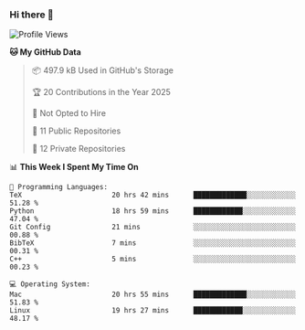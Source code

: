 ### Hi there 👋

<!--
**huayuan4396/huayuan4396** is a ✨ _special_ ✨ repository because its `README.md` (this file) appears on your GitHub profile.

Here are some ideas to get you started:

- 🔭 I’m currently working on ...
- 🌱 I’m currently learning ...
- 👯 I’m looking to collaborate on ...
- 🤔 I’m looking for help with ...
- 💬 Ask me about ...
- 📫 How to reach me: ...
- 😄 Pronouns: ...
- ⚡ Fun fact: ...
-->

<!--START_SECTION:waka-->
![Profile Views](http://img.shields.io/badge/Profile%20Views-0-blue)

**🐱 My GitHub Data** 

> 📦 497.9 kB Used in GitHub's Storage 
 > 
> 🏆 20 Contributions in the Year 2025
 > 
> 🚫 Not Opted to Hire
 > 
> 📜 11 Public Repositories 
 > 
> 🔑 12 Private Repositories 
 > 
📊 **This Week I Spent My Time On** 

```text
💬 Programming Languages: 
TeX                      20 hrs 42 mins      █████████████░░░░░░░░░░░░   51.28 % 
Python                   18 hrs 59 mins      ████████████░░░░░░░░░░░░░   47.04 % 
Git Config               21 mins             ░░░░░░░░░░░░░░░░░░░░░░░░░   00.88 % 
BibTeX                   7 mins              ░░░░░░░░░░░░░░░░░░░░░░░░░   00.31 % 
C++                      5 mins              ░░░░░░░░░░░░░░░░░░░░░░░░░   00.23 % 

💻 Operating System: 
Mac                      20 hrs 55 mins      █████████████░░░░░░░░░░░░   51.83 % 
Linux                    19 hrs 27 mins      ████████████░░░░░░░░░░░░░   48.17 % 
```


<!--END_SECTION:waka-->
